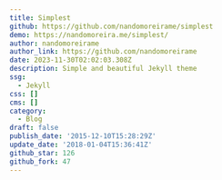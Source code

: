 ```yaml
---
title: Simplest
github: https://github.com/nandomoreirame/simplest
demo: https://nandomoreira.me/simplest/
author: nandomoreirame
author_link: https://github.com/nandomoreirame
date: 2023-11-30T02:02:03.308Z
description: Simple and beautiful Jekyll theme
ssg:
  - Jekyll
css: []
cms: []
category:
  - Blog
draft: false
publish_date: '2015-12-10T15:28:29Z'
update_date: '2018-01-04T15:36:41Z'
github_star: 126
github_fork: 47
---
```

